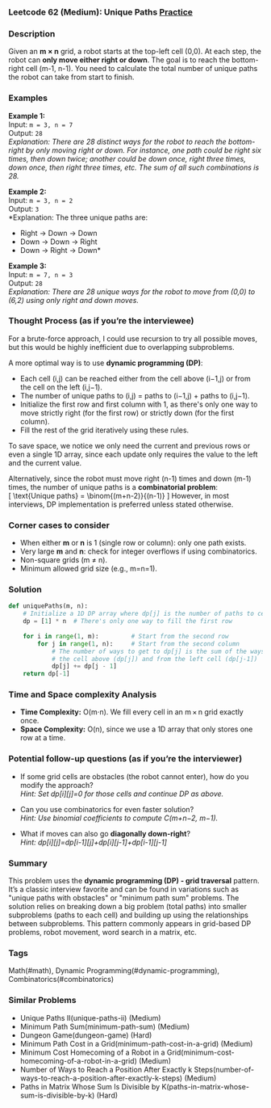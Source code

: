### Leetcode 62 (Medium): Unique Paths [Practice](https://leetcode.com/problems/unique-paths)

### Description  
Given an **m × n** grid, a robot starts at the top-left cell (0,0). At each step, the robot can **only move either right or down**. The goal is to reach the bottom-right cell (m-1, n-1). You need to calculate the total number of unique paths the robot can take from start to finish.

### Examples  

**Example 1:**  
Input: `m = 3, n = 7`  
Output: `28`  
*Explanation: There are 28 distinct ways for the robot to reach the bottom-right by only moving right or down. For instance, one path could be right six times, then down twice; another could be down once, right three times, down once, then right three times, etc. The sum of all such combinations is 28.*

**Example 2:**  
Input: `m = 3, n = 2`  
Output: `3`  
*Explanation: The three unique paths are:  
- Right → Down → Down  
- Down → Down → Right  
- Down → Right → Down*

**Example 3:**  
Input: `m = 7, n = 3`  
Output: `28`  
*Explanation: There are 28 unique ways for the robot to move from (0,0) to (6,2) using only right and down moves.*

### Thought Process (as if you’re the interviewee)  
For a brute-force approach, I could use recursion to try all possible moves, but this would be highly inefficient due to overlapping subproblems.

A more optimal way is to use **dynamic programming (DP)**:
- Each cell (i,j) can be reached either from the cell above (i−1,j) or from the cell on the left (i,j−1).
- The number of unique paths to (i,j) = paths to (i−1,j) + paths to (i,j−1).
- Initialize the first row and first column with 1, as there's only one way to move strictly right (for the first row) or strictly down (for the first column).
- Fill the rest of the grid iteratively using these rules.

To save space, we notice we only need the current and previous rows or even a single 1D array, since each update only requires the value to the left and the current value.

Alternatively, since the robot must move right (n-1) times and down (m-1) times, the number of unique paths is a **combinatorial problem**:  
\[
\text{Unique paths} = \binom{(m+n-2)}{(n-1)}
\]
However, in most interviews, DP implementation is preferred unless stated otherwise.

### Corner cases to consider  
- When either **m** or **n** is 1 (single row or column): only one path exists.
- Very large **m** and **n**: check for integer overflows if using combinatorics.
- Non-square grids (m ≠ n).
- Minimum allowed grid size (e.g., m=n=1).

### Solution

```python
def uniquePaths(m, n):
    # Initialize a 1D DP array where dp[j] is the number of paths to cell (i, j)
    dp = [1] * n  # There's only one way to fill the first row
    
    for i in range(1, m):         # Start from the second row
        for j in range(1, n):     # Start from the second column
            # The number of ways to get to dp[j] is the sum of the ways from
            # the cell above (dp[j]) and from the left cell (dp[j-1])
            dp[j] += dp[j - 1]
    return dp[-1]
```

### Time and Space complexity Analysis  

- **Time Complexity:** O(m⋅n). We fill every cell in an m × n grid exactly once.
- **Space Complexity:** O(n), since we use a 1D array that only stores one row at a time.

### Potential follow-up questions (as if you’re the interviewer)  

- If some grid cells are obstacles (the robot cannot enter), how do you modify the approach?  
  *Hint: Set dp[i][j]=0 for those cells and continue DP as above.*

- Can you use combinatorics for even faster solution?  
  *Hint: Use binomial coefficients to compute C(m+n−2, m−1).*

- What if moves can also go **diagonally down-right**?  
  *Hint: dp[i][j]=dp[i-1][j]+dp[i][j-1]+dp[i-1][j-1]*

### Summary
This problem uses the **dynamic programming (DP) - grid traversal** pattern. It’s a classic interview favorite and can be found in variations such as "unique paths with obstacles" or "minimum path sum" problems. The solution relies on breaking down a big problem (total paths) into smaller subproblems (paths to each cell) and building up using the relationships between subproblems. This pattern commonly appears in grid-based DP problems, robot movement, word search in a matrix, etc.

### Tags
Math(#math), Dynamic Programming(#dynamic-programming), Combinatorics(#combinatorics)

### Similar Problems
- Unique Paths II(unique-paths-ii) (Medium)
- Minimum Path Sum(minimum-path-sum) (Medium)
- Dungeon Game(dungeon-game) (Hard)
- Minimum Path Cost in a Grid(minimum-path-cost-in-a-grid) (Medium)
- Minimum Cost Homecoming of a Robot in a Grid(minimum-cost-homecoming-of-a-robot-in-a-grid) (Medium)
- Number of Ways to Reach a Position After Exactly k Steps(number-of-ways-to-reach-a-position-after-exactly-k-steps) (Medium)
- Paths in Matrix Whose Sum Is Divisible by K(paths-in-matrix-whose-sum-is-divisible-by-k) (Hard)
